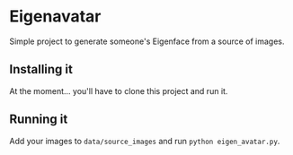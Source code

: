 Eigenavatar
===========

Simple project to generate someone's Eigenface from a source of images.


## Installing it

At the moment... you'll have to clone this project and run it.


## Running it

Add your images to `data/source_images` and run `python eigen_avatar.py`.
